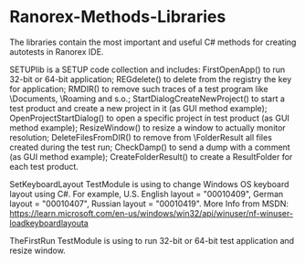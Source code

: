 # Ranorex-Methods-Libraries

The libraries contain the most important and useful C# methods for creating autotests in Ranorex IDE.

SETUPlib is a SETUP code collection and includes:
FirstOpenApp() to run 32-bit or 64-bit application;
REGdelete() to delete from the registry the key for application;
RMDIR() to remove such traces of a test program like \Documents, \Roaming and s.o.;
StartDialogCreateNewProject() to start a test product and create a new project in it (as GUI method example);
OpenProjectStartDialog() to open a specific project in test product (as GUI method example);
ResizeWindow() to resize a window to actually monitor resolution;
DeleteFilesFromDIR() to remove from \FolderResult all files created during the test run;
CheckDamp() to send a dump with a comment (as GUI method example);
CreateFolderResult() to create a ResultFolder for each test product.

SetKeyboardLayout TestModule is using to change Windows OS keyboard layout using C#. 
For example, U.S. English layout = "00010409", German layout = "00010407", Russian layout = "00010419". 
More Info from MSDN: https://learn.microsoft.com/en-us/windows/win32/api/winuser/nf-winuser-loadkeyboardlayouta

TheFirstRun TestModule is using to run 32-bit or 64-bit test application and resize window.

